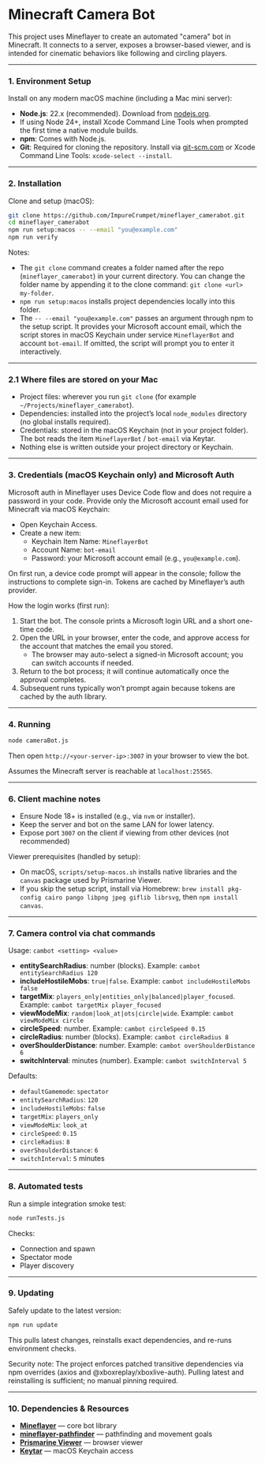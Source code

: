 # Minecraft Camera Bot

This project uses Mineflayer to create an automated "camera" bot in Minecraft. It connects to a server, exposes a browser-based viewer, and is intended for cinematic behaviors like following and circling players.

---

### 1. Environment Setup

Install on any modern macOS machine (including a Mac mini server):

- **Node.js**: 22.x (recommended). Download from [nodejs.org](https://nodejs.org/).
- If using Node 24+, install Xcode Command Line Tools when prompted the first time a native module builds.
- **npm**: Comes with Node.js.
- **Git**: Required for cloning the repository. Install via [git-scm.com](https://git-scm.com/download/mac) or Xcode Command Line Tools: `xcode-select --install`.

---

### 2. Installation

Clone and setup (macOS):

```bash
git clone https://github.com/ImpureCrumpet/mineflayer_camerabot.git
cd mineflayer_camerabot
npm run setup:macos -- --email "you@example.com"
npm run verify
```

Notes:
- The `git clone` command creates a folder named after the repo (`mineflayer_camerabot`) in your current directory. You can change the folder name by appending it to the clone command: `git clone <url> my-folder`.
- `npm run setup:macos` installs project dependencies locally into this folder.
- The `-- --email "you@example.com"` passes an argument through npm to the setup script. It provides your Microsoft account email, which the script stores in macOS Keychain under service `MineflayerBot` and account `bot-email`. If omitted, the script will prompt you to enter it interactively.

---

### 2.1 Where files are stored on your Mac

- Project files: wherever you run `git clone` (for example `~/Projects/mineflayer_camerabot`).
- Dependencies: installed into the project’s local `node_modules` directory (no global installs required).
- Credentials: stored in the macOS Keychain (not in your project folder). The bot reads the item `MineflayerBot` / `bot-email` via Keytar.
- Nothing else is written outside your project directory or Keychain.

---

### 3. Credentials (macOS Keychain only) and Microsoft Auth

Microsoft auth in Mineflayer uses Device Code flow and does not require a password in your code. Provide only the Microsoft account email used for Minecraft via macOS Keychain:

- Open Keychain Access.
- Create a new item:
  - Keychain Item Name: `MineflayerBot`
  - Account Name: `bot-email`
  - Password: your Microsoft account email (e.g., `you@example.com`).

On first run, a device code prompt will appear in the console; follow the instructions to complete sign-in. Tokens are cached by Mineflayer’s auth provider.

How the login works (first run):

1. Start the bot. The console prints a Microsoft login URL and a short one-time code.
2. Open the URL in your browser, enter the code, and approve access for the account that matches the email you stored.
   - The browser may auto-select a signed-in Microsoft account; you can switch accounts if needed.
3. Return to the bot process; it will continue automatically once the approval completes.
4. Subsequent runs typically won’t prompt again because tokens are cached by the auth library.

---

### 4. Running

```bash
node cameraBot.js
```

Then open `http://<your-server-ip>:3007` in your browser to view the bot.

Assumes the Minecraft server is reachable at `localhost:25565`.

---



### 6. Client machine notes

- Ensure Node 18+ is installed (e.g., via `nvm` or installer).
- Keep the server and bot on the same LAN for lower latency.
- Expose port `3007` on the client if viewing from other devices (not recommended)

Viewer prerequisites (handled by setup):

- On macOS, `scripts/setup-macos.sh` installs native libraries and the `canvas` package used by Prismarine Viewer.
- If you skip the setup script, install via Homebrew: `brew install pkg-config cairo pango libpng jpeg giflib librsvg`, then `npm install canvas`.

---

### 7. Camera control via chat commands

Usage: `cambot <setting> <value>`

- **entitySearchRadius**: number (blocks). Example: `cambot entitySearchRadius 120`
- **includeHostileMobs**: `true|false`. Example: `cambot includeHostileMobs false`
- **targetMix**: `players_only|entities_only|balanced|player_focused`. Example: `cambot targetMix player_focused`
- **viewModeMix**: `random|look_at|ots|circle|wide`. Example: `cambot viewModeMix circle`
- **circleSpeed**: number. Example: `cambot circleSpeed 0.15`
- **circleRadius**: number (blocks). Example: `cambot circleRadius 8`
- **overShoulderDistance**: number. Example: `cambot overShoulderDistance 6`
- **switchInterval**: minutes (number). Example: `cambot switchInterval 5`

Defaults:

- `defaultGamemode`: `spectator`
- `entitySearchRadius`: `120`
- `includeHostileMobs`: `false`
- `targetMix`: `players_only`
- `viewModeMix`: `look_at`
- `circleSpeed`: `0.15`
- `circleRadius`: `8`
- `overShoulderDistance`: `6`
- `switchInterval`: `5` minutes

---

### 8. Automated tests

Run a simple integration smoke test:

```bash
node runTests.js
```

Checks:
- Connection and spawn
- Spectator mode
- Player discovery

---

### 9. Updating

Safely update to the latest version:

```bash
npm run update
```

This pulls latest changes, reinstalls exact dependencies, and re-runs environment checks.

Security note: The project enforces patched transitive dependencies via npm overrides (axios and @xboxreplay/xboxlive-auth). Pulling latest and reinstalling is sufficient; no manual pinning required.

---

### 10. Dependencies & Resources

- **[Mineflayer](https://github.com/PrismarineJS/mineflayer)** — core bot library
- **[mineflayer-pathfinder](https://github.com/PrismarineJS/mineflayer-pathfinder)** — pathfinding and movement goals
- **[Prismarine Viewer](https://github.com/PrismarineJS/prismarine-viewer)** — browser viewer
- **[Keytar](https://github.com/atom/node-keytar)** — macOS Keychain access